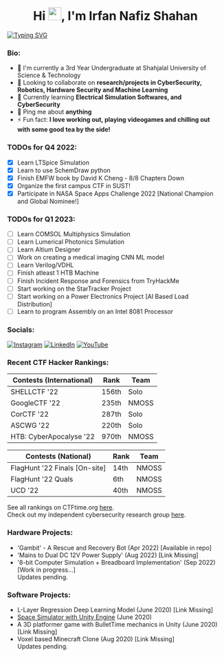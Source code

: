 
[//]: # (README made with https://gprm.itsvg.in/ and some customization, the svg is made by https://git.io/typing-svg)

[//]: # (<meta name="google-site-verification" content="uvxi10l8J-97LmEIjcdHjehpRowt0oygUn6lnn8lfCc" />)

<h1 align="center">Hi <img src="https://raw.githubusercontent.com/MartinHeinz/MartinHeinz/master/wave.gif" width="30px">, I'm Irfan Nafiz Shahan</h1>

[![Typing SVG](https://readme-typing-svg.herokuapp.com?font=Roboto+Mono&size=28&duration=2000&pause=500&color=2285F7&width=435&lines=ElectE+Undergrad;Hacker;Robotician;CyberSec+Enthusiast;ML%2FAI+Enthusiast)](https://git.io/typing-svg)

### Bio:
- 🏢 I'm currently a 3rd Year Undergraduate at Shahjalal University of Science & Technology<br>
- 👯 Looking to collaborate on **research/projects in CyberSecurity, Robotics, Hardware Security and Machine Learning**<br>
- 🌱 Currently learning **Electrical Simulation Softwares, and CyberSecurity**<br>
- 💬 Ping me about **anything**<br>
- ⚡ Fun fact: **I love working out, playing videogames and chilling out with some good tea by the side!**

[//]: # ([ ] or [x])
### TODOs for Q4 2022: 
- [x] Learn LTSpice Simulation 
- [x] Learn to use SchemDraw python
- [x] Finish EMFW book by David K Cheng - 8/8 Chapters Down
- [x] Organize the first campus CTF in SUST!
- [x] Participate in NASA Space Apps Challenge 2022 [National Champion and Global Nominee!]

### TODOs for Q1 2023: 
- [ ] Learn COMSOL Multiphysics Simulation 
- [ ] Learn Lumerical Photonics Simulation 
- [ ] Learn Altium Designer
- [ ] Work on creating a medical imaging CNN ML model
- [ ] Learn Verilog/VDHL 
- [ ] Finish atleast 1 HTB Machine
- [ ] Finish Incident Response and Forensics from TryHackMe
- [ ] Start working on the StarTracker Project
- [ ] Start working on a Power Electronics Project [AI Based Load Distribution]
- [ ] Learn to program Assembly on an Intel 8081 Processor

### Socials:
[![Instagram](https://img.shields.io/badge/Instagram-%23E4405F.svg?logo=Instagram&logoColor=white)](https://instagram.com/irfanislive) [![LinkedIn](https://img.shields.io/badge/LinkedIn-%230077B5.svg?logo=linkedin&logoColor=white)](https://linkedin.com/in/irfannafizshahan) [![YouTube](https://img.shields.io/badge/YouTube-%23FF0000.svg?logo=YouTube&logoColor=white)](https://youtube.com/channel/UCMYMyi-OSuUjkStrzN4bdsA) 

[//]: # (Make this better in the future)

### Recent CTF Hacker Rankings: 
| Contests (International) | Rank   | Team  |
| ------------------------ | ------ | ----- |
| SHELLCTF '22             | 156th  | Solo  |
| GoogleCTF '22            | 235th  | NMOSS |
| CorCTF '22               | 287th  | Solo  |
| ASCWG '22                | 220th  | Solo  |
| HTB: CyberApocalyse '22  | 970th  | NMOSS |

| Contests (National)      | Rank   | Team  |
| ------------------------ | ------ | ----- |
| FlagHunt '22 Finals [On-site]       | 14th    | NMOSS |
| FlagHunt '22 Quals       | 6th    | NMOSS |
| UCD '22                  | 40th   | NMOSS |

See all rankings on CTFtime.org [here](https://ctftime.org/team/187336). <br>
Check out my independent cybersecurity research group [here](https://nmoss.pages.dev).

### Hardware Projects:
- 'Gambit' - A Rescue and Recovery Bot    (Apr 2022)   [Available in repo]<br>
- 'Mains to Dual DC 12V Power Supply'     (Aug 2022)   [Link Missing]<br>
- '8-bit Computer Simulation + Breadboard Implementation'  (Sep 2022)   [Work in progress...] <br>
Updates pending.

### Software Projects:
- L-Layer Regression Deep Learning Model (June 2020) [Link Missing] <br>
- [Space Simulator with Unity Engine](https://github.com/IrfanNafiz/Space-Sim-Prototype) (June 2020) <br>
- A 3D platformer game with BulletTime mechanics in Unity (June 2020) [Link Missing] <br>
- Voxel based Minecraft Clone                             (Aug 2020)  [Link Missing] <br>
Updates pending.

